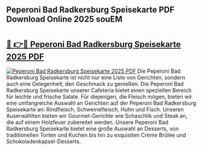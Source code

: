 ## Peperoni Bad Radkersburg Speisekarte PDF Download Online 2025 souEM

# <h2><a href="http://gc84yug.nevu.top/?p=Peperoni+Bad+Radkersburg+Speisekarte">🔗 👉🔴 Peperoni Bad Radkersburg Speisekarte 2025 PDF</a></h2>

[![Peperoni Bad Radkersburg Speisekarte 2025 PDF](https://i.imgur.com/dBaPXMq.png)](http://gc84yug.nevu.top/?p=Peperoni+Bad+Radkersburg+Speisekarte)
Die Peperoni Bad Radkersburg Speisekarte ist nicht nur eine Liste von Gerichten, sondern auch eine Gelegenheit, den Geschmack zu genießen. Die Peperoni Bad Radkersburg Speisekarte unserer Cafeteria bietet einen speziellen Bereich für leichte und frische Salate. Für diejenigen, die Fleisch mögen, bieten wir eine umfangreiche Auswahl an Gerichten auf der Peperoni Bad Radkersburg Speisekarte an: Rindfleisch, Schweinefleisch, Huhn und Fisch. Unseren Auserwählten bieten wir Gourmet-Gerichte wie Schaschlik und Steak an, die auf einem Holzfeuer zubereitet werden. Unsere Peperoni Bad Radkersburg Speisekarte bietet eine große Auswahl an Desserts, von traditionellen Torten und Kuchen bis hin zu exquisiten Crème Brûlée und Schokoladenkapsel-Desserts.
